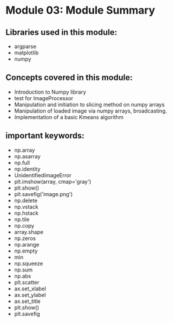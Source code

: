 # Module 03: Module Summary

## Libraries used in this module:
- argparse
- matplotlib
- numpy
## Concepts covered in this module:
- Introduction to Numpy library
- test for ImageProcessor
- Manipulation and initiation to slicing method on numpy arrays
- Manipulation of loaded image via numpy arrays, broadcasting.
- Implementation of a basic Kmeans algorithm

## important keywords:
- np.array
- np.asarray
- np.full
- np.identity
- UnidentifiedImageError
- plt.imshow(array, cmap='gray')
- plt.show()
- plt.savefig('image.png')
- np.delete
- np.vstack
- np.hstack
- np.tile
- np.copy
- array.shape
- np.zeros
- np.arange
- np.empty
- min
- np.squeeze
- np.sum
- np.abs
- plt.scatter
- ax.set_xlabel
- ax.set_ylabel
- ax.set_title
- plt.show()
- plt.savefig